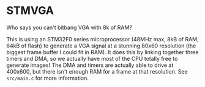 # STMVGA
Who says you can't bitbang VGA with 8k of RAM?

This is using an STM32F0 series microprocessor (48MHz max, 8kB of RAM, 64kB of flash) to generate a VGA signal at a stunning 80x60 resolution (the biggest frame buffer I could fit in RAM).
It does this by linking together three timers and DMA, so we actually have most of the CPU totally free to generate images! The DMA and timers are actually able to drive at 400x600, but there isn't enough RAM for a frame at that resolution. See `src/main.c` for more information.
